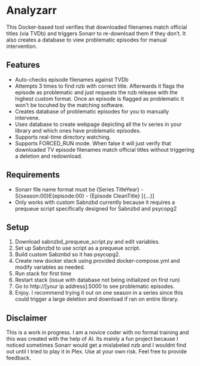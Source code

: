# Analyzarr

This Docker-based tool verifies that downloaded filenames match official titles (via TVDb) and triggers Sonarr to re-download them if they don’t. It also creates a database to view problematic episodes for manual intervention. 

## Features

- Auto-checks episode filenames against TVDb
- Attempts 3 times to find nzb with correct title. Afterwards it flags the episode as problematic and just requests the nzb release with the highest custom format. Once an episode is flagged as problematic it won't be tocuhed by the matching software.
- Creates database of problematic episodes for you to manually intervene.
- Uses database to create webpage depicting all the tv series in your library and which ones have problematic episodes.
- Supports real-time directory watching.
- Supports FORCED_RUN mode. When false it will just verify that downloaded TV episode filenames match official titles without triggering a deletion and redownload.

## Requirements
- Sonarr file name format must be {Series TitleYear} - S{season:00}E{episode:00} - {Episode CleanTitle} [{...}]
- Only works with custom Sabnzbd currently because it requires a prequeue script specifically designed for Sabnzbd and psycopg2
  
## Setup

1. Download sabnzbd_prequeue_script.py and edit variables.
2. Set up Sabnzbd to use script as a prequeue script.
3. Build custom Sabznbd so it has psycopg2.
4. Create new docker stack using provided docker-compose.yml and modify variables as needed.
5. Run stack for first time
6. Restart stack (issue with database not being initialized on first run)
7. Go to http://[your ip address]:5000 to see problematic episodes.
8. Enjoy. I recommend trying it out on one season in a series since this could trigger a large deletion and download if ran on entire library.

## Disclaimer
This is a work in progress. I am a novice coder with no formal training and this was created with the help of AI. Its mainly a fun project because I noticed sometimes Sonarr would get a mislabeled nzb and I wouldnt find out until I tried to play it in Plex. Use at your own risk. Feel free to provide feedback. 
